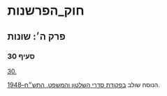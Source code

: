 # חוק_הפרשנות

## פרק ה׳: שונות

### סעיף 30

[30.](https://he.wikisource.org/wiki/חוק_הפרשנות#סעיף_30)

הנוסח שולב [בפקודת סדרי השלטון והמשפט, התש״ח–1948](https://he.wikisource.org/wiki/פקודת_סדרי_השלטון_והמשפט "פקודת סדרי השלטון והמשפט").